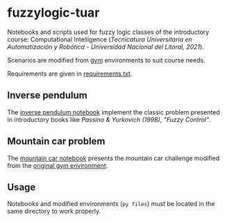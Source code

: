 # fuzzylogic-tuar

Notebooks and scripts used for fuzzy logic classes of the introductory course: 
Computational Intelligence (*Tecnicatura Universitaria en Automatización y Robótica - Universidad Nacional del Litoral, 2021*).

Scenarios are modified from [gym](https://gym.openai.com/) environments to suit course needs.

Requirements are given in [requirements.txt](requirements.txt).

## Inverse pendulum

The [inverse pendulum notebook](inverse_pendulum.ipynb) implement the classic problem presented in introductory books like *Passino & Yurkovich (1998), "Fuzzy Control"*.

## Mountain car problem

The [mountain car notebook](guia_pendulo_invertido.ipynb) presents the mountain car challenge modified from the 
[original gym environment](https://gym.openai.com/envs/MountainCarContinuous-v0/).

## Usage

Notebooks and modified environments (`py files`) must be located in the same directory to work properly.
